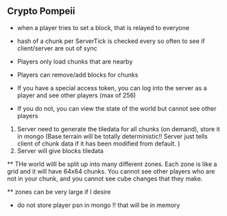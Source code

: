 ## Crypto Pompeii 
 
* when a player tries to set a block, that is relayed to everyone 
* hash of a chunk per ServerTick is checked every so often to see if client/server are out of sync 


* Players only load chunks that are nearby 
* Players can remove/add blocks for chunks 



* If you have a special access token, you can log into the server as a player and see other players (max of 256) 

* If you do not, you can view the state of the world but cannot see other players 






1. Server need to generate the tiledata for all chunks (on demand), store it in mongo   (Base terrain will be totally deterministic!! Server just tells client of chunk data if it has been modified from default.  )
2. Server will give blocks tiledata 



** THe world willl be split up into many different zones.  Each zone is like a grid and it will have 64x64 chunks.  You cannot see other players who are not in your chunk, and you cannot see cube changes that they make.   

** zones can be very large if I desire 

* do not store player psn in mongo !! that will be in memory 